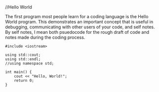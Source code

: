 //Hello World
    
  The first program most people learn for a coding language is the Hello World program. This demonstrates an important concept that is useful in debugging, 
  communicating with other users of your code, and self notes. By self notes, I mean both psuedocode for the rough draft of code and notes made during the coding 
  process. 
  
<!-- @[Try it out!]({"stubs": ["hello_world.cpp"], "command": "hello_world.cpp"}) -->

    
    #include <iostream>

    using std::cout;
    using std::endl;
    //using namespace std;

    int main() {
        cout << "Hello, World!";
        return 0;
    }
